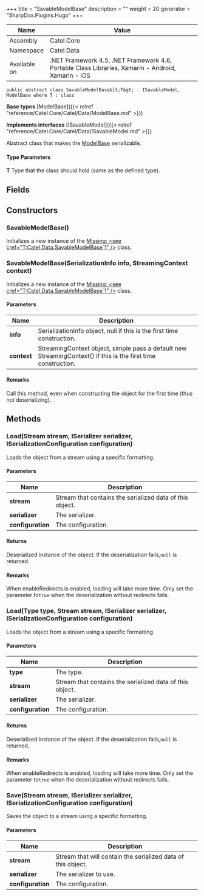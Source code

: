 

+++
title = "SavableModelBase" 
description = ""
weight = 20
generator = "SharpDox.Plugins.Hugo"
+++

Name|Value
---|---
Assembly|Catel.Core
Namespace|Catel.Data
Available on|.NET Framework 4.5, .NET Framework 4.6, Portable Class Libraries, Xamarin - Android, Xamarin - iOS

```
public abstract class SavableModelBase&lt;T&gt; : ISavableModel, ModelBase where T : class 
```

**Base types**
[ModelBase]({{&lt; relref "reference/Catel.Core/Catel/Data/ModelBase.md" &gt;}})

**Implements interfaces**
[ISavableModel]({{&lt; relref "reference/Catel.Core/Catel/Data/ISavableModel.md" &gt;}})

Abstract class that makes the [ModelBase](#) serializable.

#### Type Parameters

**T**
Type that the class should hold (same as the defined type).

## Fields

## Constructors

### SavableModelBase()

Initializes a new instance of the [Missing: &lt;see cref="T:Catel.Data.SavableModelBase`1" /&gt;](#) class.

### SavableModelBase(SerializationInfo info, StreamingContext context)

Initializes a new instance of the [Missing: &lt;see cref="T:Catel.Data.SavableModelBase`1" /&gt;](#) class.

#### Parameters

Name|Description
---|---
**info**|SerializationInfo object, null if this is the first time construction.
**context**|StreamingContext object, simple pass a default new StreamingContext() if this is the first time construction.

#### Remarks

Call this method, even when constructing the object for the first time (thus not deserializing).

## Methods

### Load(Stream stream, ISerializer serializer, ISerializationConfiguration configuration)

Loads the object from a stream using a specific formatting.

#### Parameters

Name|Description
---|---
**stream**|Stream that contains the serialized data of this object.
**serializer**|The serializer.
**configuration**|The configuration.

#### Returns

Deserialized instance of the object. If the deserialization fails,`null` is returned.

#### Remarks

When enableRedirects is enabled, loading will take more time. Only set the parameter to`true` when the deserialization without redirects fails.

### Load(Type type, Stream stream, ISerializer serializer, ISerializationConfiguration configuration)

Loads the object from a stream using a specific formatting.

#### Parameters

Name|Description
---|---
**type**|The type.
**stream**|Stream that contains the serialized data of this object.
**serializer**|The serializer.
**configuration**|The configuration.

#### Returns

Deserialized instance of the object. If the deserialization fails,`null` is returned.

#### Remarks

When enableRedirects is enabled, loading will take more time. Only set the parameter to`true` when the deserialization without redirects fails.

### Save(Stream stream, ISerializer serializer, ISerializationConfiguration configuration)

Saves the object to a stream using a specific formatting.

#### Parameters

Name|Description
---|---
**stream**|Stream that will contain the serialized data of this object.
**serializer**|The serializer to use.
**configuration**|The configuration.

